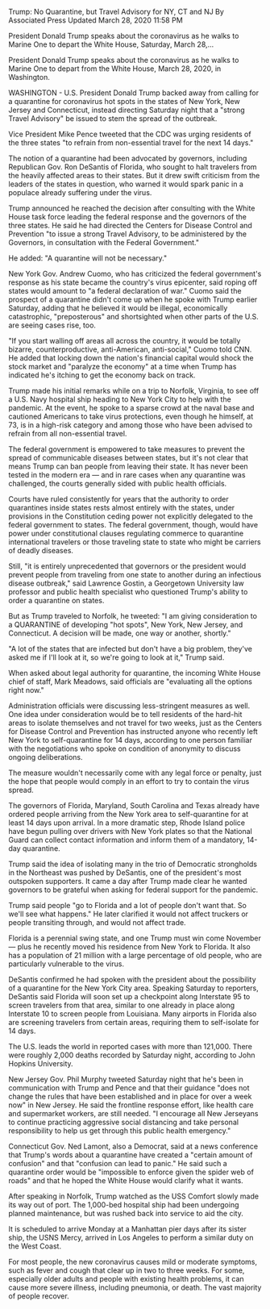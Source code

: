 Trump: No Quarantine, but Travel Advisory for NY, CT and NJ
By Associated Press
Updated March 28, 2020 11:58 PM

President Donald Trump speaks about the coronavirus as he walks to Marine One to depart the White House, Saturday, March 28,…

President Donald Trump speaks about the coronavirus as he walks to Marine One to depart from the White House, March 28, 2020, in Washington.

WASHINGTON - U.S. President Donald Trump backed away from calling for a quarantine for coronavirus hot spots in the states of New York, New Jersey and Connecticut, instead directing Saturday night that a "strong Travel Advisory" be issued to stem the spread of the outbreak.

Vice President Mike Pence tweeted that the CDC was urging residents of the three states "to refrain from non-essential travel for the next 14 days."

The notion of a quarantine had been advocated by governors, including Republican Gov. Ron DeSantis of Florida, who sought to halt travelers from the heavily affected areas to their states. But it drew swift criticism from the leaders of the states in question, who warned it would spark panic in a populace already suffering under the virus.

Trump announced he reached the decision after consulting with the White House task force leading the federal response and the governors of the three states. He said he had directed the Centers for Disease Control and Prevention "to issue a strong Travel Advisory, to be administered by the Governors, in consultation with the Federal Government."

He added: "A quarantine will not be necessary."

New York Gov. Andrew Cuomo, who has criticized the federal government's response as his state became the country's virus epicenter, said roping off states would amount to "a federal declaration of war." Cuomo said the prospect of a quarantine didn't come up when he spoke with Trump earlier Saturday, adding that he believed it would be illegal, economically catastrophic, "preposterous" and shortsighted when other parts of the U.S. are seeing cases rise, too.

"If you start walling off areas all across the country, it would be totally bizarre, counterproductive, anti-American, anti-social," Cuomo told CNN. He added that locking down the nation's financial capital would shock the stock market and "paralyze the economy" at a time when Trump has indicated he's itching to get the economy back on track.

Trump made his initial remarks while on a trip to Norfolk, Virginia, to see off a U.S. Navy hospital ship heading to New York City to help with the pandemic. At the event, he spoke to a sparse crowd at the naval base and cautioned Americans to take virus protections, even though he himself, at 73, is in a high-risk category and among those who have been advised to refrain from all non-essential travel.

The federal government is empowered to take measures to prevent the spread of communicable diseases between states, but it's not clear that means Trump can ban people from leaving their state. It has never been tested in the modern era — and in rare cases when any quarantine was challenged, the courts generally sided with public health officials.

Courts have ruled consistently for years that the authority to order quarantines inside states rests almost entirely with the states, under provisions in the Constitution ceding power not explicitly delegated to the federal government to states. The federal government, though, would have power under constitutional clauses regulating commerce to quarantine international travelers or those traveling state to state who might be carriers of deadly diseases.

Still, "it is entirely unprecedented that governors or the president would prevent people from traveling from one state to another during an infectious disease outbreak," said Lawrence Gostin, a Georgetown University law professor and public health specialist who questioned Trump's ability to order a quarantine on states.

But as Trump traveled to Norfolk, he tweeted: "I am giving consideration to a QUARANTINE of developing "hot spots", New York, New Jersey, and Connecticut. A decision will be made, one way or another, shortly."

"A lot of the states that are infected but don't have a big problem, they've asked me if I'll look at it, so we're going to look at it," Trump said.

When asked about legal authority for quarantine, the incoming White House chief of staff, Mark Meadows, said officials are "evaluating all the options right now."

Administration officials were discussing less-stringent measures as well. One idea under consideration would be to tell residents of the hard-hit areas to isolate themselves and not travel for two weeks, just as the Centers for Disease Control and Prevention has instructed anyone who recently left New York to self-quarantine for 14 days, according to one person familiar with the negotiations who spoke on condition of anonymity to discuss ongoing deliberations.

The measure wouldn't necessarily come with any legal force or penalty, just the hope that people would comply in an effort to try to contain the virus spread.

The governors of Florida, Maryland, South Carolina and Texas already have ordered  people arriving from the New York area to self-quarantine for at least 14 days upon arrival. In a more dramatic step, Rhode Island police have begun pulling over drivers with New York plates so that the National Guard can collect contact information and inform them of a mandatory, 14-day quarantine.

Trump said the idea of isolating many in the trio of Democratic strongholds in the Northeast was pushed by DeSantis, one of the president's most outspoken supporters. It came a day after Trump made clear he wanted governors to be grateful when asking for federal support for the pandemic.

Trump said people "go to Florida and a lot of people don't want that. So we'll see what happens." He later clarified it would not affect truckers or people transiting through, and would not affect trade.  

Florida is a perennial swing state, and one Trump must win come November — plus he recently moved his residence from New York to Florida. It also has a population of 21 million with a large percentage of old people, who are particularly vulnerable to the virus.

DeSantis confirmed he had spoken with the president about the possibility of a quarantine for the New York City area. Speaking Saturday to reporters, DeSantis said Florida will soon set up a checkpoint along Interstate 95 to screen travelers from that area, similar to one already in place along Interstate 10 to screen people from Louisiana. Many airports in Florida also are screening travelers from certain areas, requiring them to self-isolate for 14 days.

The U.S. leads the world in reported cases with more than 121,000. There were roughly 2,000 deaths recorded by Saturday night, according to John Hopkins University.

New Jersey Gov. Phil Murphy tweeted Saturday night that he's been in communication with Trump and Pence and that their guidance "does not change the rules that have been established and in place for over a week now" in New Jersey. He said the frontline response effort, like health care and supermarket workers, are still needed. "I encourage all New Jerseyans to continue practicing aggressive social distancing and take personal responsibility to help us get through this public health emergency."

Connecticut Gov. Ned Lamont, also a Democrat, said at a news conference that Trump's words about a quarantine have created a "certain amount of confusion" and that "confusion can lead to panic." He said such a quarantine order would be "impossible to enforce given the spider web of roads" and that he hoped the White House would clarify what it wants.

After speaking in Norfolk, Trump watched as the USS Comfort slowly made its way out of port. The 1,000-bed hospital ship had been undergoing planned maintenance, but was rushed back into service to aid the city.

It is scheduled to arrive Monday at a Manhattan pier days after its sister ship, the USNS Mercy, arrived in Los Angeles to perform a similar duty on the West Coast.

For most people, the new coronavirus causes mild or moderate symptoms, such as fever and cough that clear up in two to three weeks. For some, especially older adults and people with existing health problems, it can cause more severe illness, including pneumonia, or death. The vast majority of people recover. 